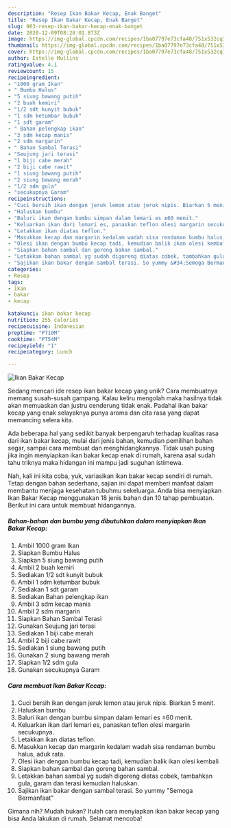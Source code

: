 ```yaml
---
description: "Resep Ikan Bakar Kecap, Enak Banget"
title: "Resep Ikan Bakar Kecap, Enak Banget"
slug: 963-resep-ikan-bakar-kecap-enak-banget
date: 2020-12-09T08:28:01.873Z
image: https://img-global.cpcdn.com/recipes/1ba07797e73cfa48/751x532cq70/ikan-bakar-kecap-foto-resep-utama.jpg
thumbnail: https://img-global.cpcdn.com/recipes/1ba07797e73cfa48/751x532cq70/ikan-bakar-kecap-foto-resep-utama.jpg
cover: https://img-global.cpcdn.com/recipes/1ba07797e73cfa48/751x532cq70/ikan-bakar-kecap-foto-resep-utama.jpg
author: Estelle Mullins
ratingvalue: 4.1
reviewcount: 15
recipeingredient:
- "1000 gram Ikan"
- " Bumbu Halus"
- "5 siung bawang putih"
- "2 buah kemiri"
- "1/2 sdt kunyit bubuk"
- "1 sdm ketumbar bubuk"
- "1 sdt garam"
- " Bahan pelengkap ikan"
- "3 sdm kecap manis"
- "2 sdm margarin"
- " Bahan Sambal Terasi"
- "Seujung jari terasi"
- "1 biji cabe merah"
- "2 biji cabe rawit"
- "1 siung bawang putih"
- "2 siung bawang merah"
- "1/2 sdm gula"
- "secukupnya Garam"
recipeinstructions:
- "Cuci bersih ikan dengan jeruk lemon atau jeruk nipis. Biarkan 5 menit."
- "Haluskan bumbu"
- "Baluri ikan dengan bumbu simpan dalam lemari es ±60 menit."
- "Keluarkan ikan dari lemari es, panaskan teflon olesi margarin secukupnya."
- "Letakkan ikan diatas teflon."
- "Masukkan kecap dan margarin kedalam wadah sisa rendaman bumbu halus, aduk rata."
- "Olesi ikan dengan bumbu kecap tadi, kemudian balik ikan olesi kembali"
- "Siapkan bahan sambal dan goreng bahan sambal."
- "Letakkan bahan sambal yg sudah digoreng diatas cobek, tambahkan gula, garam dan terasi kemudian haluskan."
- "Sajikan ikan bakar dengan sambal terasi. So yummy &#34;Semoga Bermanfaat&#34;"
categories:
- Resep
tags:
- ikan
- bakar
- kecap

katakunci: ikan bakar kecap 
nutrition: 255 calories
recipecuisine: Indonesian
preptime: "PT10M"
cooktime: "PT54M"
recipeyield: "1"
recipecategory: Lunch

---
```



![Ikan Bakar Kecap](https://img-global.cpcdn.com/recipes/1ba07797e73cfa48/751x532cq70/ikan-bakar-kecap-foto-resep-utama.jpg)

Sedang mencari ide resep ikan bakar kecap yang unik? Cara membuatnya memang susah-susah gampang. Kalau keliru mengolah maka hasilnya tidak akan memuaskan dan justru cenderung tidak enak. Padahal ikan bakar kecap yang enak selayaknya punya aroma dan cita rasa yang dapat memancing selera kita.

Ada beberapa hal yang sedikit banyak berpengaruh terhadap kualitas rasa dari ikan bakar kecap, mulai dari jenis bahan, kemudian pemilihan bahan segar, sampai cara membuat dan menghidangkannya. Tidak usah pusing jika ingin menyiapkan ikan bakar kecap enak di rumah, karena asal sudah tahu triknya maka hidangan ini mampu jadi suguhan istimewa.




Nah, kali ini kita coba, yuk, variasikan ikan bakar kecap sendiri di rumah. Tetap dengan bahan sederhana, sajian ini dapat memberi manfaat dalam membantu menjaga kesehatan tubuhmu sekeluarga. Anda bisa menyiapkan Ikan Bakar Kecap menggunakan 18 jenis bahan dan 10 tahap pembuatan. Berikut ini cara untuk membuat hidangannya.

<!--inarticleads1-->

##### Bahan-bahan dan bumbu yang dibutuhkan dalam menyiapkan Ikan Bakar Kecap:

1. Ambil 1000 gram Ikan
1. Siapkan  Bumbu Halus
1. Siapkan 5 siung bawang putih
1. Ambil 2 buah kemiri
1. Sediakan 1/2 sdt kunyit bubuk
1. Ambil 1 sdm ketumbar bubuk
1. Sediakan 1 sdt garam
1. Sediakan  Bahan pelengkap ikan
1. Ambil 3 sdm kecap manis
1. Ambil 2 sdm margarin
1. Siapkan  Bahan Sambal Terasi
1. Gunakan Seujung jari terasi
1. Sediakan 1 biji cabe merah
1. Ambil 2 biji cabe rawit
1. Sediakan 1 siung bawang putih
1. Gunakan 2 siung bawang merah
1. Siapkan 1/2 sdm gula
1. Gunakan secukupnya Garam




<!--inarticleads2-->

##### Cara membuat Ikan Bakar Kecap:

1. Cuci bersih ikan dengan jeruk lemon atau jeruk nipis. Biarkan 5 menit.
1. Haluskan bumbu
1. Baluri ikan dengan bumbu simpan dalam lemari es ±60 menit.
1. Keluarkan ikan dari lemari es, panaskan teflon olesi margarin secukupnya.
1. Letakkan ikan diatas teflon.
1. Masukkan kecap dan margarin kedalam wadah sisa rendaman bumbu halus, aduk rata.
1. Olesi ikan dengan bumbu kecap tadi, kemudian balik ikan olesi kembali
1. Siapkan bahan sambal dan goreng bahan sambal.
1. Letakkan bahan sambal yg sudah digoreng diatas cobek, tambahkan gula, garam dan terasi kemudian haluskan.
1. Sajikan ikan bakar dengan sambal terasi. So yummy &#34;Semoga Bermanfaat&#34;




Gimana nih? Mudah bukan? Itulah cara menyiapkan ikan bakar kecap yang bisa Anda lakukan di rumah. Selamat mencoba!

